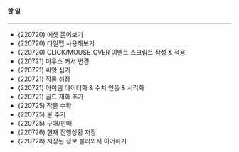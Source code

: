 #### 할 일
----------
- (220720) 에셋 뜯어보기
- (220720) 타일맵 사용해보기
- (220720) CLICK/MOUSE_OVER 이벤트 스크립트 작성 & 적용
- (220721) 마우스 커서 변경
- (220721) 씨앗 심기
- (220721) 작물 성장
- (220721) 아이템 데이터화 & 수치 연동 & 시각화
- (220721) 골드 재화 추가
- (220725) 작물 수확
- (220725) 물 주기
- (220725) 구매/판매
- (220726) 현재 진행상황 저장
- (220728) 저장된 정보 불러와서 이어하기
